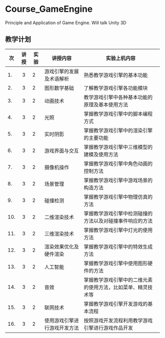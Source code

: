 # Course_GameEngine
Principle and Application of Game Engine. Will talk Unity 3D

## 教学计划

|次				|	讲授		|实验	|讲授内容		|实验上机内容	|	
| ------------- |:-------------:| -----|-------------| -----|			
|1.				|3	|2			|游戏引擎的发展及术语解析	|熟悉教学游戏引擎的基本功能	|	
|2.				|3	|2			|图形数学基础	|了解教学游戏引擎各功能模块		|
|3.				|3	|2			|动画技术	|教学游戏引擎中各种基本功能的原理及基本使用方法		|
|4.				|3	|2			|光照	|掌握教学游戏引擎中的脚本编程方式		|
|5.				|3	|2			|实时阴影	|掌握教学游戏引擎中的渲染引擎的主要功能		|
|6.				|3	|2			|游戏界面与交互	|掌握教学游戏引擎中三维模型的建模及使用方法		|
|7.				|3	|2			|摄像机操作	|掌握教学游戏引擎中角色动画的控制方法		|
|8.				|3	|2			|场景管理	|掌握教学游戏引擎中游戏场景的构造方法		|
|9.				|3	|2			|碰撞检测	|掌握教学游戏引擎中物理仿真的方法		|
|10.			|3	|2			|二维渲染技术	|掌握教学游戏引擎中检测碰撞的方法以及对碰撞事件响应的方法	|	
|11.			|3	|2			|三维渲染技术	|掌握教学游戏引擎中灯光的使用方法		|
|12.			|3	|2			|渲染效果优化及硬件渲染	|掌握教学游戏引擎中的特效生成方法		|
|13.			|3	|2			|人工智能	|掌握教学游戏引擎中使用图形硬件的方法		|
|14.			|3	|2			|音效	|掌握教学游戏引擎中的二维元素的使用方法，比如菜单、精灵技术等	|	
|15.			|3	|2			|联网技术	|掌握教学游戏引擎开发游戏的基本流程		|
|16.			|3	|2			|使用游戏引擎进行游戏开发方法	|按照游戏开发流程利用教学游戏引擎进行游戏作品开发|
		
